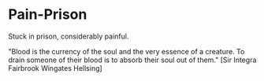 # Pain-Prison
Stuck in prison, considerably painful.

"Blood is the currency of the soul and the very essence of a creature. To drain someone of their blood is to absorb their soul out of them." [Sir Integra Fairbrook Wingates Hellsing]
